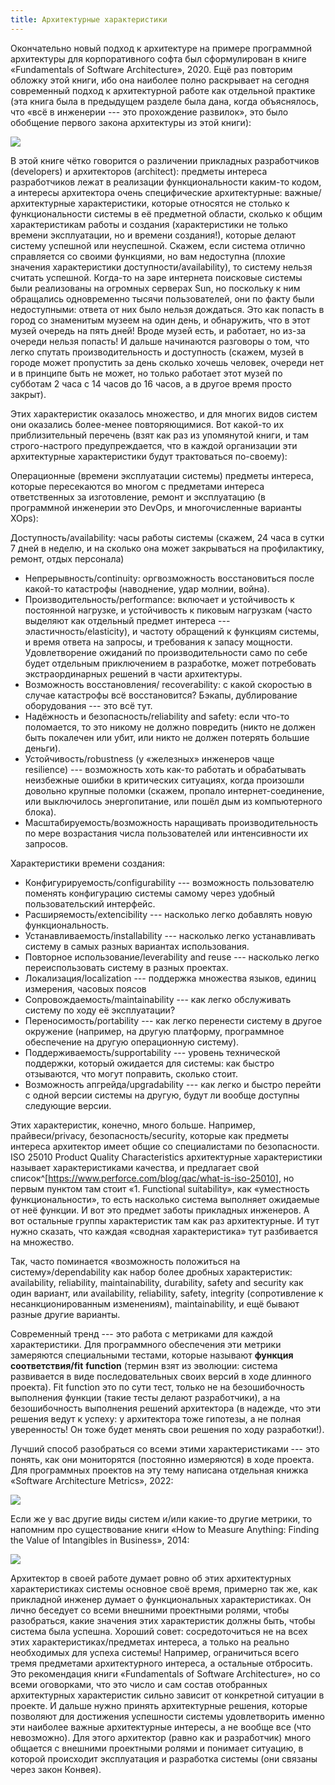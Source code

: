 ```yaml
---
title: Архитектурные характеристики
---
```


Окончательно новый подход к архитектуре на примере программной
архитектуры для корпоративного софта был сформулирован в книге
«Fundamentals of Software Architecture», 2020. Ещё раз повторим обложку
этой книги, ибо она наиболее полно раскрывает на сегодня современный
подход к архитектурной работе как отдельной практике (эта книга была в
предыдущем разделе была дана, когда объяснялось, что «всё в
инженерии --- это прохождение развилок», это было обобщение первого
закона архитектуры из этой книги):


![](02-architectural-characteristics-40.png)


В этой книге чётко говорится о различении прикладных разработчиков
(developers) и архитекторов (architect): предметы интереса разработчиков
лежат в реализации функциональности каким-то кодом, а интересы
архитектора очень специфические архитектурные: важные/архитектурные
характеристики, которые относятся не столько к функциональности системы
в её предметной области, сколько к общим характеристикам работы и
создания (характеристики не только времени эксплуатации, но и времени
создания!), которые делают систему успешной или неуспешной. Скажем, если
система отлично справляется со своими функциями, но вам недоступна
(плохие значения характеристики доступности/availability), то систему
нельзя считать успешной. Когда-то на заре интернета поисковые системы
были реализованы на огромных серверах Sun, но поскольку к ним обращались
одновременно тысячи пользователей, они по факту были недоступными:
ответа от них было нельзя дождаться. Это как попасть в город со
знаменитым музеем на один день, и обнаружить, что в этот музей очередь
на пять дней! Вроде музей есть, и работает, но из-за очереди нельзя
попасть! И дальше начинаются разговоры о том, что легко спутать
производительность и доступность (скажем, музей в городе может
пропустить за день сколько хочешь человек, очереди нет и в принципе быть
не может, но только работает этот музей по субботам 2 часа с 14 часов до
16 часов, а в другое время просто закрыт).

Этих характеристик оказалось множество, и для многих видов систем они
оказались более-менее повторяющимися. Вот какой-то их приблизительный
перечень (взят как раз из упомянутой книги, и там строго-настрого
предупреждается, что в каждой организации эти архитектурные
характеристики будут трактоваться по-своему):

Операционные (времени эксплуатации системы) предметы интереса, которые
пересекаются во многом с предметами интереса ответственных за
изготовление, ремонт и эксплуатацию (в программной инженерии это DevOps,
и многочисленные варианты XOps):

Доступность/availability: часы работы системы (скажем, 24 часа в сутки 7
дней в неделю, и на сколько она может закрываться на профилактику,
ремонт, отдых персонала)

-   Непрерывность/continuity: оргвозможность восстановиться после
    какой-то катастрофы (наводнение, удар молнии, война).
-   Производительность/performance: включает и устойчивость к постоянной
    нагрузке, и устойчивость к пиковым нагрузкам (часто выделяют как
    отдельный предмет интереса --- эластичность/elasticity), и частоту
    обращений к функциям системы, и время ответа на запросы, и
    требования к запасу мощности. Удовлетворение ожиданий по
    производительности само по себе будет отдельным приключением в
    разработке, может потребовать экстраординарных решений в части
    архитектуры.
-   Возможность восстановления/ recoverability: с какой скоростью в
    случае катастрофы всё восстановится? Бэкапы, дублирование
    оборудования --- это всё тут.
-   Надёжность и безопасность/reliability and safety: если что-то
    поломается, то это никому не должно повредить (никто не должен быть
    покалечен или убит, или никто не должен потерять большие деньги).
-   Устойчивость/robustness (у «железных» инженеров чаще resilience) ---
    возможность хоть как-то работать и обрабатывать неизбежные ошибки в
    критических ситуациях, когда произошли довольно крупные поломки
    (скажем, пропало интернет-соединение, или выключилось энергопитание,
    или пошёл дым из компьютерного блока).
-   Масштабируемость/возможность наращивать производительность по мере
    возрастания числа пользователей или интенсивности их запросов.

Характеристики времени создания:

-   Конфигурируемость/configurability --- возможность пользователю
    поменять конфигурацию системы самому через удобный пользовательский
    интерфейс.
-   Расширяемость/extencibility --- насколько легко добавлять новую
    функциональность.
-   Устанавливаемость/installability --- насколько легко устанавливать
    систему в самых разных вариантах использования.
-   Повторное использование/leverability and reuse --- насколько легко
    переиспользовать систему в разных проектах.
-   Локализация/localization --- поддержка множества языков, единиц
    измерения, часовых поясов
-   Сопровождаемость/maintainability --- как легко обслуживать систему
    по ходу её эксплуатации?
-   Переносимость/portability --- как легко перенести систему в другое
    окружение (например, на другую платформу, программное обеспечение на
    другую операционную систему).
-   Поддерживаемость/supportability --- уровень технической поддержки,
    который ожидается для системы: как быстро отзываются, что могут
    поправить, сколько стоит.
-   Возможность апгрейда/upgradability --- как легко и быстро перейти с
    одной версии системы на другую, будут ли вообще доступны следующие
    версии.

Этих характеристик, конечно, много больше. Например, прайвеси/privacy,
безопасность/security, которые как предметы интереса архитектор имеет
общие со специалистами по безопасности. ISO 25010 Product Quality
Characteristics архитектурные характеристики называет характеристиками
качества, и предлагает свой
список^[<https://www.perforce.com/blog/qac/what-is-iso-25010>],
но первым пунктом там стоит «1. Functional suitability», как «уместность
функциональности», то есть насколько система выполняет ожидаемые от неё
функции. И вот это предмет заботы прикладных инженеров. А вот остальные
группы характеристик там как раз архитектурные. И тут нужно сказать, что
каждая «сводная характеристика» тут разбивается на множество.

Так, часто поминается «возможность положиться на систему»/dependability
как набор более дробных характеристик: availability, reliability,
maintainability, durability, safety and security как один вариант, или
availability, reliability, safety, integrity (сопротивление к
несанкционированным изменениям), maintainability, и ещё бывают разные
другие варианты.

Современный тренд --- это работа с метриками для каждой характеристики.
Для программного обеспечения эти метрики замеряются специальными
тестами, которые называют **функция соответствия/fit** **function**
(термин взят из эволюции: система развивается в виде последовательных
своих версий в ходе длинного проекта). Fit function это по сути тест,
только не на безошибочность выполнения функции (такие тесты делают
разработчики), а на безошибочность выполнения решений архитектора (в
надежде, что эти решения ведут к успеху: у архитектора тоже гипотезы, а
не полная уверенность! Он тоже будет менять свои решения по ходу
разработки!).

Лучший способ разобраться со всеми этими характеристиками --- это
понять, как они мониторятся (постоянно измеряются) в ходе проекта. Для
программных проектов на эту тему написана отдельная книжка «Software
Architecture Metrics», 2022:


![](02-architectural-characteristics-41.png)


Если же у вас другие виды систем и/или какие-то другие метрики, то
напомним про существование книги «How to Measure Anything: Finding the
Value of Intangibles in Business», 2014:


![](02-architectural-characteristics-42.png)


Архитектор в своей работе думает ровно об этих архитектурных
характеристиках системы основное своё время, примерно так же, как
прикладной инженер думает о функциональных характеристиках. Он лично
беседует со всеми внешними проектными ролями, чтобы разобраться, какие
значения этих характеристик должны быть, чтобы система была успешна.
Хороший совет: сосредоточиться не на всех этих характеристиках/предметах
интереса, а только на реально необходимых для успеха системы! Например,
ограничиться всего тремя предметами архитектурного интереса, а остальные
отбросить. Это рекомендация книги «Fundamentals of Software
Architecture», но со всеми оговорками, что это число и сам состав
отобранных архитектурных характеристик сильно зависит от конкретной
ситуации в проекте. И дальше нужно принять архитектурные решения,
которые позволяют для достижения успешности системы удовлетворить именно
эти наиболее важные архитектурные интересы, а не вообще все (что
невозможно). Для этого архитектор (равно как и разработчик) много
общается с внешними проектными ролями и понимает ситуацию, в которой
происходит эксплуатация и разработка системы (они связаны через закон
Конвея).
